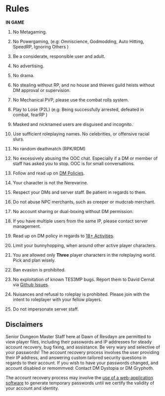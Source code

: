 # Rules

**IN GAME**

1. No Metagaming.

2. No Powergaming, (e.g: Omniscience, Godmodding, Auto Hitting, SpeedRP, Ignoring Others )

3. Be a considerate, responsible user and adult.

4. No advertising.

5. No drama.

6. No stealing without RP, and no house and thieves guild heists without DM approval or supervision.

7. No Mechanical PVP, please use the combat rolls system.

8. Play to Lose (P2L) (e.g: Being successfully arrested, defeated in combat, fearRP )

9. Masked and nicknamed users are disguised and incognito.

10. Use sufficient roleplaying names. No celebrities, or offensive racial slurs.

11. No random deathmatch (RPK/RDM)

12. No excessively abusing the OOC chat. Especially if a DM or member of staff has asked you to stop. OOC is for small conversations.

13. Follow and read up on [DM Policies](https://dor.winterfang.com/project/intro.html#dm-policy-on-permadeath-and-character-restraint).

14. Your character is not the Nerevarine.

15. Respect your DMs and server staff. Be patient in regards to them.

16. Do not abuse NPC merchants, such as creeper or mudcrab merchant.

17. No account sharing or dual-boxing without DM permission.

18. If you have multiple users from the same IP, please contact server management.

19. Read up on DM policy in regards to [18+ Activities](https://dor.winterfang.com/project/intro.html#dm-policy-on-erotic-roleplay-and-other-18-activities).

20. Limit your bunnyhopping, when around other active player characters.

21. You are allowed only **Three** player characters in the roleplaying world. Pick and plan wisely.

22. Ban evasion is prohibited.

23. No exploitation of known TES3MP bugs. Report them to David Cernat via [Github Issues](https://github.com/TES3MP/openmw-tes3mp/issues).

24. Nuisances and refusal to roleplay is prohibited. Please join with the intent to roleplayer with your fellow players.

25. Do not impersonate server staff.

## Disclaimers

Senior Dungeon Master Staff here at Dawn of Resdayn are permitted to view player files, including their passwords and IP addresses for steady account recovery, bug fixing, and assistance. Be very wary and selective of your passwords! The account recovery process involves the user providing their IP address, and answering custom tailored security questions in regards to their account. If you wish to have your passwords changed, and account disabled or remommved: Contact DM Dystopia or DM Gryphoth.

The account recovery process may involve the [use of a web-application software](https://passwordsgenerator.net/) to generate temporary passwords until we certify the validity of your account and identity.